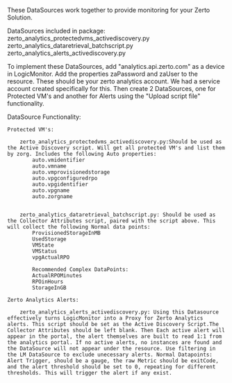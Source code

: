 These DataSources work together to provide monitoring for your Zerto Solution.

DataSources included in package: 
zerto_analytics_protectedvms_activediscovery.py
zerto_analytics_dataretrieval_batchscript.py
zerto_analytics_alerts_activediscovery.py

To implement these DataSources, add "analytics.api.zerto.com" as a device in LogicMonitor. Add the properties zaPassword and zaUser to the resource. These should be your zerto analytics account. We had a service account created specifically for this. Then create 2 DataSources, one for Protected VM's and another for Alerts using the "Upload script file" functionality.  


DataSource Functionality:

    Protected VM's:

        zerto_analytics_protectedvms_activediscovery.py:Should be used as the Active Discovery script. Will get all protected VM's and list them by zorg. Includes the following Auto properties: 
            auto.vmidentifier	
            auto.vmname	
            auto.vmprovisionedstorage
            auto.vpgconfiguredrpo
            auto.vpgidentifier
            auto.vpgname	
            auto.zorgname	


        zerto_analytics_dataretrieval_batchscript.py: Should be used as the Collector Attributes script, paired with the script above. This will collect the following Normal data points: 
            ProvisionedStorageInMB
            UsedStorage
            VMState
            VMStatus
            vpgActualRPO

            Recommended Complex DataPoints: 
            ActualRPOMinutes
            RPOinHours
            StorageInGB

    Zerto Analytics Alerts:

        zerto_analytics_alerts_activediscovery.py: Using this Datasource effectively turns LogicMonitor into a Proxy for Zerto Analytics alerts. This script should be set as the Active Discovery Script.The Collector Attributes should be left blank. Then Each active alert will appear in the portal, the alert themselves are built to read 1:1 from the analytics portal. If no active alerts, no instances are found and the DataSource will not appear under the resource. Use filtering in the LM DataSource to exclude unecessary alerts. Normal Datapoints: Alert Trigger, should be a gauge, the raw Metric should be exitCode, and the alert threshold should be set to 0, repeating for different thresholds. This will trigger the alert if any exist. 



